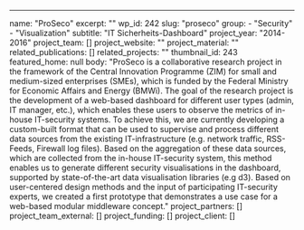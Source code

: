 ---
  name: "ProSeco"
  excerpt: ""
  wp_id: 242
  slug: "proseco"
  group: 
    - "Security"
    - "Visualization"
  subtitle: "IT Sicherheits-Dashboard"
  project_year: "2014-2016"
  project_team: []
  project_website: ""
  project_material: ""
  related_publications: []
  related_projects: ""
  thumbnail_id: 243
  featured_home: null
  body: "ProSeco is a collaborative research project in the framework of the Central Innovation Programme (ZIM) for small and medium-sized enterprises (SMEs), which is funded by the Federal Ministry for Economic Affairs and Energy (BMWi). The goal of the research project is the development of a web-based dashboard for different user types (admin, IT manager, etc.), which enables these users to observe the metrics of in-house IT-security systems. To achieve this, we are currently developing a custom-built format that can be used to supervise and process different data sources from the existing IT-infrastructure (e.g. network traffic, RSS-Feeds, Firewall log files). Based on the aggregation of these data sources, which are collected from the in-house IT-security system, this method enables us to generate different security visualisations in the dashboard, supported by state-of-the-art data visualisation libraries (e.g d3). Based on user-centered design methods and the input of participating IT-security experts, we created a first prototype that demonstrates a use case for a web-based modular middleware concept."
  project_partners: []
  project_team_external: []
  project_funding: []
  project_client: []
